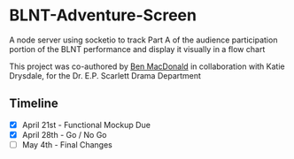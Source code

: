 # BLNT-Adventure-Screen
A node server using socketio to track Part A of the audience participation portion of the BLNT performance and display it visually in a flow chart

This project was co-authored by [Ben MacDonald](https://github.com/Quantum158) in collaboration with Katie Drysdale, for the Dr. E.P. Scarlett Drama Department

## Timeline
- [x] April 21st - Functional Mockup Due
- [x] April 28th - Go / No Go
- [ ] May 4th    - Final Changes
